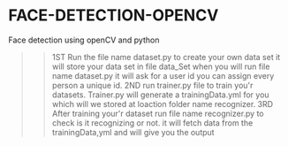 # FACE-DETECTION-OPENCV
Face detection using openCV and python
>> 1ST Run the file name dataset.py to create your own data set it will store your data set in file data_Set
  when you will run file name dataset.py it will ask for a user id you can assign every person a unique id.
>> 2ND run trainer.py file to train you'r datasets.
  Trainer.py will generate a trainingData.yml for you which will we stored at loaction folder name recognizer.
>> 3RD After training your'r dataset run file name recognizer.py to check is it recognizing or not.
    it will fetch data from the trainingData,yml and will give you the output
